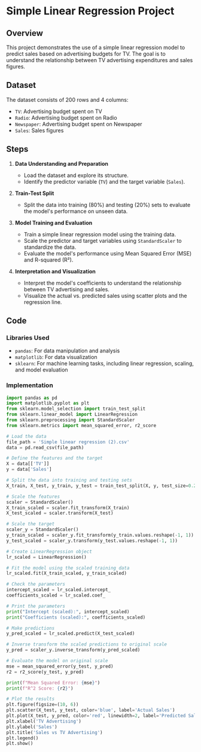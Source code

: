 # Simple Linear Regression Project

## Overview

This project demonstrates the use of a simple linear regression model to predict sales based on advertising budgets for TV. The goal is to understand the relationship between TV advertising expenditures and sales figures.

## Dataset

The dataset consists of 200 rows and 4 columns:
- `TV`: Advertising budget spent on TV
- `Radio`: Advertising budget spent on Radio
- `Newspaper`: Advertising budget spent on Newspaper
- `Sales`: Sales figures

## Steps

1. **Data Understanding and Preparation**
   - Load the dataset and explore its structure.
   - Identify the predictor variable (`TV`) and the target variable (`Sales`).

2. **Train-Test Split**
   - Split the data into training (80%) and testing (20%) sets to evaluate the model's performance on unseen data.

3. **Model Training and Evaluation**
   - Train a simple linear regression model using the training data.
   - Scale the predictor and target variables using `StandardScaler` to standardize the data.
   - Evaluate the model's performance using Mean Squared Error (MSE) and R-squared (R²).

4. **Interpretation and Visualization**
   - Interpret the model's coefficients to understand the relationship between TV advertising and sales.
   - Visualize the actual vs. predicted sales using scatter plots and the regression line.

## Code

### Libraries Used
- `pandas`: For data manipulation and analysis
- `matplotlib`: For data visualization
- `sklearn`: For machine learning tasks, including linear regression, scaling, and model evaluation

### Implementation

```python
import pandas as pd
import matplotlib.pyplot as plt
from sklearn.model_selection import train_test_split
from sklearn.linear_model import LinearRegression
from sklearn.preprocessing import StandardScaler
from sklearn.metrics import mean_squared_error, r2_score

# Load the data
file_path = 'Simple linear regression (2).csv'
data = pd.read_csv(file_path)

# Define the features and the target
X = data[['TV']]
y = data['Sales']

# Split the data into training and testing sets
X_train, X_test, y_train, y_test = train_test_split(X, y, test_size=0.2, random_state=42)

# Scale the features
scaler = StandardScaler()
X_train_scaled = scaler.fit_transform(X_train)
X_test_scaled = scaler.transform(X_test)

# Scale the target
scaler_y = StandardScaler()
y_train_scaled = scaler_y.fit_transform(y_train.values.reshape(-1, 1))
y_test_scaled = scaler_y.transform(y_test.values.reshape(-1, 1))

# Create LinearRegression object
lr_scaled = LinearRegression()

# Fit the model using the scaled training data
lr_scaled.fit(X_train_scaled, y_train_scaled)

# Check the parameters
intercept_scaled = lr_scaled.intercept_
coefficients_scaled = lr_scaled.coef_

# Print the parameters
print("Intercept (scaled):", intercept_scaled)
print("Coefficients (scaled):", coefficients_scaled)

# Make predictions
y_pred_scaled = lr_scaled.predict(X_test_scaled)

# Inverse transform the scaled predictions to original scale
y_pred = scaler_y.inverse_transform(y_pred_scaled)

# Evaluate the model on original scale
mse = mean_squared_error(y_test, y_pred)
r2 = r2_score(y_test, y_pred)

print(f"Mean Squared Error: {mse}")
print(f"R^2 Score: {r2}")

# Plot the results
plt.figure(figsize=(10, 6))
plt.scatter(X_test, y_test, color='blue', label='Actual Sales')
plt.plot(X_test, y_pred, color='red', linewidth=2, label='Predicted Sales')
plt.xlabel('TV Advertising')
plt.ylabel('Sales')
plt.title('Sales vs TV Advertising')
plt.legend()
plt.show()
